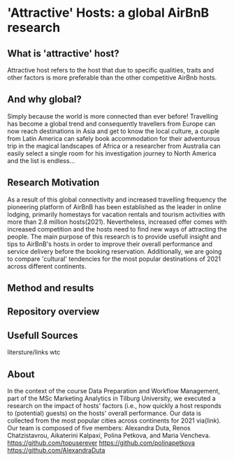 # 'Attractive' Hosts: a global AirBnB research

## What is 'attractive' host?
Attractive host refers to the host that due to specific qualities, traits and other factors is more preferable than the other competitive AirBnb hosts.
## And why global?
Simply because the world is more connected than ever before!
Travelling has become a global trend and consequently travellers from Europe can now reach destinations in Asia and get to know the local culture, a couple from Latin America can safely book accommodation for their adventurous trip in the magical landscapes of Africa or a researcher from Australia can easily select a single room for his investigation journey to North America and the list is endless...

## Research Motivation
As a result of this global connectivity and increased travelling frequency the pioneering platform of AirBnB has been established as the leader in online lodging, primarily homestays for vacation rentals and tourism activities with more than 2.8 million hosts(2021). Nevertheless, increased offer comes with increased competition and the hosts need to find new ways of attracting the people.
The main purpose of this research is to provide usefull insight and tips to AirBnB's hosts in order to improve their overall performance and service delivery before the booking reservation. Additionally, we are going to compare 'cultural' tendencies for the most popular destinations of 2021 across different continents. 

## Method and results

## Repository overview
## Usefull Sources
litersture/links wtc
## About
In the context of the course Data Preparation and Workflow Management, part of the MSc Marketing Analytics in Tilburg University, we executed a research on the impact of hosts' factors (i.e., how quickly a host responds to (potential) guests) on the hosts' overall performance. Our data is collected from the most popular cities across continents for 2021 via(link).
Our team is composed of five members: Alexandra Duta, Renos Chatzistavrou, Aikaterini Kalpaxi, Polina Petkova, and Maria Vencheva.
https://github.com/topuserever
https://github.com/polinapetkova
https://github.com/AlexandraDuta
